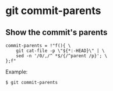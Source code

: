 # git commit-parents

## Show the commit's parents

```gitconfig
commit-parents = !"f(){ \
    git cat-file -p \"${*:-HEAD}\" | \
    sed -n '/0/,/^ *$/{/^parent /p}'; \
};f"
```

Example:

```sh
$ git commit-parents
```
